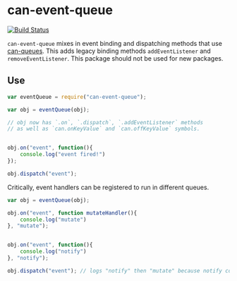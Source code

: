 # can-event-queue

[![Build Status](https://travis-ci.org/canjs/can-event-queue.svg?branch=master)](https://travis-ci.org/canjs/can-event-queue)

`can-event-queue` mixes in event binding and dispatching methods that
use [can-queues](../can-queues).  This adds legacy binding methods `addEventListener`
and `removeEventListener`.  This package should not be used for new packages.


## Use

```js
var eventQueue = require("can-event-queue");

var obj = eventQueue(obj);

// obj now has `.on`, `.dispatch`, `.addEventListener` methods
// as well as `can.onKeyValue` and `can.offKeyValue` symbols.


obj.on("event", function(){
    console.log("event fired!")
});

obj.dispatch("event");
```

Critically, event handlers can be registered to run in different queues.

```js
var obj = eventQueue(obj);

obj.on("event", function mutateHandler(){
    console.log("mutate")
}, "mutate");


obj.on("event", function(){
    console.log("notify")
}, "notify");

obj.dispatch("event"); // logs "notify" then "mutate" because notify comes first
```
